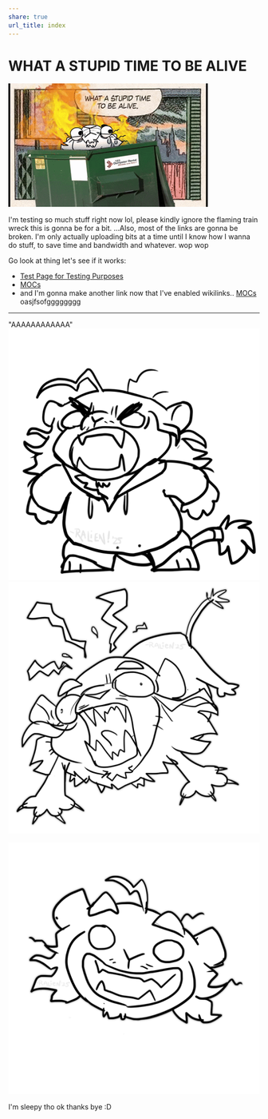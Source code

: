 ```yaml
---
share: true
url_title: index
---
```


# WHAT A STUPID TIME TO BE ALIVE
![](./images/stupidesttimetobealive.gif)



I'm testing so much stuff right now lol, please kindly ignore the flaming train wreck this is gonna be for a bit.   ...Also, most of the links are gonna be broken. I'm only actually uploading bits at a time until I know how I wanna do stuff, to save time and bandwidth and whatever.    wop wop

Go look at thing let's see if it works: 
* [Test Page for Testing Purposes](./contents/Lore/test_page.md#)
* [MOCs](./MOCs/MOCs.md#)
* and I'm gonna make another link now that I've enabled wikilinks.. [MOCs](./MOCs/MOCs.md) oasjfsofgggggggg








---


"AAAAAAAAAAAA"
![RappyYelling](./images/RappyYell.png)  ![aaa](./images/ralienaaaaa.png)







![](./images/rapscalliensmile.png)

I'm sleepy tho
ok thanks bye :D

